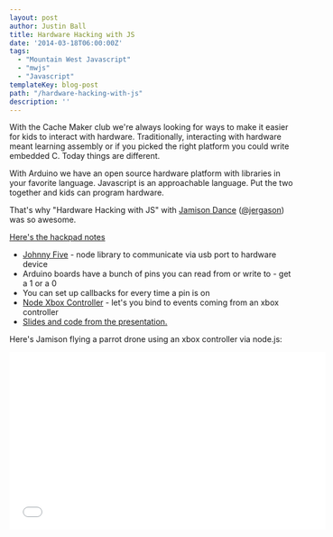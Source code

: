 ```yaml
---
layout: post
author: Justin Ball
title: Hardware Hacking with JS
date: '2014-03-18T06:00:00Z'
tags:
  - "Mountain West Javascript"
  - "mwjs"
  - "Javascript"
templateKey: blog-post
path: "/hardware-hacking-with-js"
description: ''
---
```


With the Cache Maker club we're always looking for ways to make it easier for kids to interact with hardware. Traditionally, interacting with hardware meant learning assembly or if you picked the right platform you could write embedded C. Today things are different.

With Arduino we have an open source hardware platform with libraries in your favorite language. Javascript is an approachable language. Put the two together and kids can program hardware.

That's why "Hardware Hacking with JS" with <a href="http://jamisondance.com/">Jamison Dance</a> (<a href="https://twitter.com/jergason">@jergason</a>) was so awesome.

<a href="https://hackpad.com/Hardware-Hacking-for-JS-Developers-enBfwkN103s">Here's the hackpad notes</a>

- <a href="https://github.com/rwaldron/johnny-five">Johnny Five</a> - node library to communicate via usb port to hardware device
- Arduino boards have a bunch of pins you can read from or write to - get a 1 or a 0
- You can set up callbacks for every time a pin is on
- <a href="https://github.com/andrew/node-xbox-controller">Node Xbox Controller</a> - let's you bind to events coming from an xbox controller
- <a href="https://github.com/jergason/hardware-hacking-mwjs-2014">Slides and code from the presentation.</a>

Here's Jamison flying a parrot drone using an xbox controller via node.js:

<iframe width="560" height="315" src="//www.youtube.com/embed/kWVEjbvx6Tg" frameborder="0" allowFullScreen="true"></iframe>
